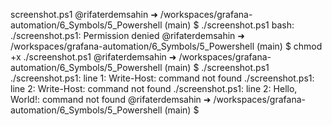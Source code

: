 screenshot.ps1
@rifaterdemsahin ➜ /workspaces/grafana-automation/6_Symbols/5_Powershell (main) $ ./screenshot.ps1
bash: ./screenshot.ps1: Permission denied
@rifaterdemsahin ➜ /workspaces/grafana-automation/6_Symbols/5_Powershell (main) $ chmod +x ./screenshot.ps1 
@rifaterdemsahin ➜ /workspaces/grafana-automation/6_Symbols/5_Powershell (main) $ ./screenshot.ps1
./screenshot.ps1: line 1: Write-Host: command not found
./screenshot.ps1: line 2: Write-Host: command not found
./screenshot.ps1: line 2: Hello, World!: command not found
@rifaterdemsahin ➜ /workspaces/grafana-automation/6_Symbols/5_Powershell (main) $ 